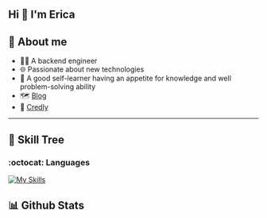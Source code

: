 ## Hi 👋 I'm Erica

## :thought_balloon: About me

- :technologist: A backend engineer 
- :globe_with_meridians: Passionate about new technologies
- :bug: A good self-learner having an appetite for knowledge and well problem-solving ability
- 🗺️ [Blog](https://nu1lspaxe.github.io/)
- 🌈 [Credly](https://www.credly.com/users/erica-lin.285c3f9b)

---

## :seedling: Skill Tree

### :octocat: Languages
[![My Skills](https://skillicons.dev/icons?i=go,nodejs,ts,py)](https://skillicons.dev)

## :bar_chart: Github Stats


<!--
**Nu1LSpaxe/Nu1LSpaxe** is a ✨ _special_ ✨ repository because its `README.md` (this file) appears on your GitHub profile.

Here are some ideas to get you started:

- 🔭 I’m currently working on ...
- 🌱 I’m currently learning ...
- 👯 I’m looking to collaborate on ...
- 🤔 I’m looking for help with ...
- 💬 Ask me about ...
- 📫 How to reach me: ...
- 😄 Pronouns: ...
- ⚡ Fun fact: ...

### :hammer_and_pick: Tookits
[![My Skills](https://skillicons.dev/icons?i=mysql,postgres,redis,mongodb,sqlite,kubernetes,docker,grafana,prometheus,nginx,git,gitlab,github,githubactions,gcp,vercel,ansible,terraform,jenkins,postman,spring,gradle,express,react,redux,jest,bootstrap,vite,npm,pnpm,fastapi,flask,visualstudio,vscode,linux,vim,bash,notion,md,latex)](https://skillicons.dev)

![Top Langs](https://github-readme-stats.vercel.app/api/top-langs/?username=Nu1LSpaxe&theme=tokyonight&hide=Jupyter%20Notebook,css,scss,html&exclude_repo=)

-->
